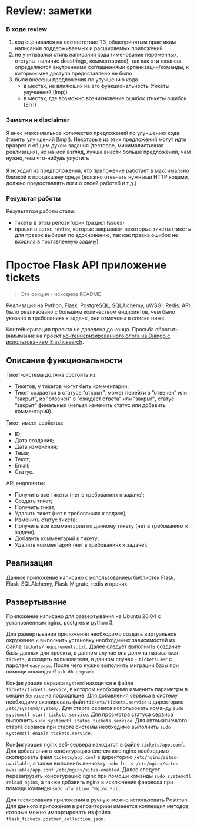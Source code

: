 # Review: заметки

###  В ходе review  
1. код оценивался на соответствие ТЗ, общепринятым практикам написания поддерживаемых и расширяемых приложений
2. не учитывался стиль написания кода (именование переменных, отступы, наличие docstrings, комментариев), так как эти нюансы определяются внутренними соглашениями организации/команды, к которым мне доступа предоставлено не было
3. были внесены предложения по улучшению кода
   - в местах, не влияющих на его функциональность (тикеты улучшений [Imp])
   - в местах, где возможно возникновение ошибок (тикеты ошибок [Err])

### Заметки и disclaimer
Я внес максимальное количество предложений по улучшению кода (тикеты улучшений [Imp]). Некоторые из этих предложений могут идти вразрез с общим духом задания (тестовое, минималистичная реализация), но на мой взгляд, лучше внести больше предложений, чем нужно, чем что-нибудь упустить
<br><br>
Я исходил из предположения, что приложение работает в максимально близкой к продакшену среде (должно отвечать нужными HTTP кодами, должно предоставлять логи о своей работеб и т.д.)

### Результат работы
Результатом работы стали: 
- тикеты в этом репозитории (раздел Issues)
- правки в ветке `review`, которые закрывают некоторые тикеты (тикеты для правок выбирал по вдохновению, так как правка ошибок не входила в поставленную задачу)


# Простое Flask API приложение tickets
> Эта секция - исходное README

Реализация на Python, Flask, PostgreSQL, SQLAlchemy, uWSGI, Redis. API было реализовано с большим количеством 
ендпоинтов, чем было указано в требованиях к задаче, они отмечены в списке ниже.

Контейнеризация проекта не доведена до конца.
Просьба обратить вниммание на проект [контейнеризированного блога на Django 
с использованием Elasticsearch](https://github.com/mmanylov/django_blog_w_elasticsearch_containerized).

## Описание функциональности

Тикет-система должна состоять из:
- Тикетов, у тикетов могут быть комментарии;
- Тикет создается в статусе “открыт”, может перейти в “отвечен” или “закрыт”, из
"отвечен" в “ожидает ответа” или “закрыт”, статус “закрыт” финальный (нельзя
изменить статус или добавить комментарий).
  
Тикет имеет свойства:
- ID;
- Дата создания;
- Дата изменения;
- Тема;
- Текст;
- Email;
- Статус.

API ендпоинты:
- Получить все тикеты (нет в требованиях к задаче);
- Создать тикет;
- Получить тикет;
- Удалить тикет (нет в требованиях к задаче);
- Изменить статус тикета;
- Получить все комментарии по данному тикету (нет в требованиях к задаче);
- Добавить комментарий к тикету;
- Удалить комментарий (нет в требованиях к задаче).

## Реализация

Данное приложение написано с использованием библиотек Flask, Flask-SQLAlchemy, Flask-Migrate, redis и прочих.

## Развертывание

Приложение написано для развертывания на Ubuntu 20.04 с установленным nginx, postgres и python 3.

Для развертывания приложения необходимо создать виртуальное окружение и выполнить установку необходимых зависимостей из 
файла ```tickets/requirements.txt```.  Далее следует выполнить создание базы данных для проекта, в данном случае она 
должна называться ```tickets```, и создать пользователя, в данном случае - ```ticketsuser``` с паролем ```easypass```. 
После чего нужно выполнить миграции базы при помощи команды ```flask db upgrade```.

Конфигурация сервиса ```systemd``` находится в файле ```tickets/tickets.service```, в котором необходимо изменить 
параметры в секции ```Service``` на подходящие.
Для добавления сервиса в систему необходимо скопировать файл ```tickets/tickets.service``` в директорию 
```/etc/systemd/system/```.
Для старта сервиса использовать команду ```sudo systemctl start tickets.service```.
Для просмотра статуса сервиса выполнить ```sudo systemctl status tickets.service```.
Для автоматиечкого старта сервиса при старте системы необходимо выполнить ```sudo systemctl enable tickets.service```.

Конфигурация nginx веб-сервера находится в файле ```tickets/app.conf```.
Для добавления в конфигурацию системного nginx необходимо скопировать файл ```tickets/app.conf``` в директорию 
```/etc/nginx/sites-available```, а также выполнить 
линковку ```sudo ln -s /etc/nginx/sites-available/app.conf /etc/nginx/sites-enabled```.
Далее следует перезагрузить конфигурацию nginx при помощи команды ```sudo systemctl reload nginx```, а также 
добавить nginx в исключения фаервола при помощи команды ```sudo ufw allow 'Nginx Full'```.

Для тестирования приложения в ручную можно использовать Postman.
Для данного приложения в репозиториии имееется коллекция методов, 
которые можно импортировать из файла ```flask_tickets.postman_collection.json```.
